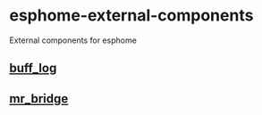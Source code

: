 # esphome-external-components
External components for esphome
## [buff_log](components/buff_log/README.md)
## [mr_bridge](components/br_bridge/README.md)

